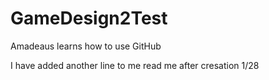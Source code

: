 # GameDesign2Test
Amadeaus learns how to use GitHub

I have added another line to me read me after cresation 1/28
